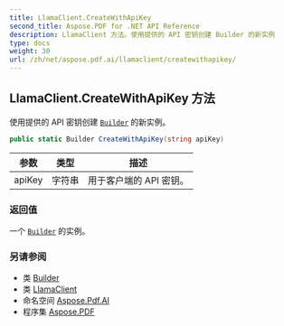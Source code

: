 ```yaml
---
title: LlamaClient.CreateWithApiKey
second_title: Aspose.PDF for .NET API Reference
description: LlamaClient 方法。使用提供的 API 密钥创建 Builder 的新实例
type: docs
weight: 30
url: /zh/net/aspose.pdf.ai/llamaclient/createwithapikey/
---
```

## LlamaClient.CreateWithApiKey 方法

使用提供的 API 密钥创建 [`Builder`](../../llamaclient.builder/) 的新实例。

```csharp
public static Builder CreateWithApiKey(string apiKey)
```

| 参数 | 类型 | 描述 |
| --- | --- | --- |
| apiKey | 字符串 | 用于客户端的 API 密钥。 |

### 返回值

一个 [`Builder`](../../llamaclient.builder/) 的实例。

### 另请参阅

* 类 [Builder](../../llamaclient.builder/)
* 类 [LlamaClient](../)
* 命名空间 [Aspose.Pdf.AI](../../../aspose.pdf.ai/)
* 程序集 [Aspose.PDF](../../../)